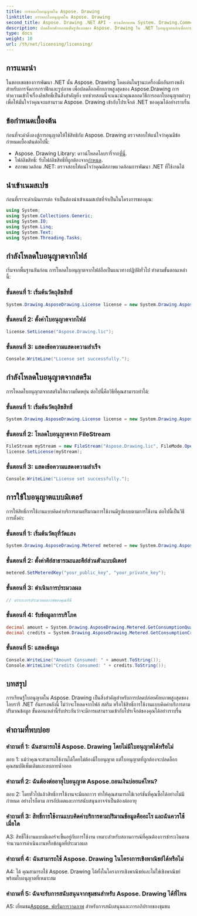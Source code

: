 ```yaml
---
title: การออกใบอนุญาตใน Aspose. Drawing
linktitle: การออกใบอนุญาตใน Aspose. Drawing
second_title: Aspose. Drawing .NET API - ทางเลือกแทน System. Drawing.Common
description: ปลดล็อกศักยภาพเต็มรูปแบบของ Aspose. Drawing ใน .NET ใบอนุญาตหลักเพื่อการบูรณาการที่ราบรื่น ดาวน์โหลดตอนนี้และยกระดับการจัดการกราฟิกและรูปภาพของคุณ
type: docs
weight: 10
url: /th/net/licensing/licensing/
---
```

## การแนะนำ

ในขอบเขตของการพัฒนา .NET นั้น Aspose. Drawing โดดเด่นในฐานะเครื่องมืออันทรงพลังสำหรับการจัดการกราฟิกและรูปภาพ เพื่อปลดล็อกศักยภาพสูงสุดของ Aspose.Drawing การทำความเข้าใจเรื่องลิขสิทธิ์เป็นสิ่งสำคัญยิ่ง บทช่วยสอนนี้จะแนะนำคุณตลอดวิธีการออกใบอนุญาตต่างๆ เพื่อให้มั่นใจว่าคุณจะผสานรวม Aspose. Drawing เข้ากับโปรเจ็กต์ .NET ของคุณได้อย่างราบรื่น

## ข้อกำหนดเบื้องต้น

ก่อนที่จะดำดิ่งลงสู่การอนุญาตให้ใช้สิทธิกับ Aspose. Drawing ตรวจสอบให้แน่ใจว่าคุณมีข้อกำหนดเบื้องต้นต่อไปนี้:

-  Aspose. Drawing Library: ดาวน์โหลดไลบรารี่จาก[ที่นี่](https://releases.aspose.com/drawing/net/).
-  ไฟล์ลิขสิทธิ์: รับไฟล์ลิขสิทธิ์ที่ถูกต้องจาก[กำหนด](https://purchase.aspose.com/buy).
- สภาพแวดล้อม .NET: ตรวจสอบให้แน่ใจว่าคุณมีสภาพแวดล้อมการพัฒนา .NET ที่ใช้งานได้

## นำเข้าเนมสเปซ

ก่อนที่เราจะดำเนินการต่อ จำเป็นต้องนำเข้าเนมสเปซที่จำเป็นในโครงการของคุณ:

```csharp
using System;
using System.Collections.Generic;
using System.IO;
using System.Linq;
using System.Text;
using System.Threading.Tasks;
```

## กำลังโหลดใบอนุญาตจากไฟล์

เริ่มจากพื้นฐานกันก่อน การโหลดใบอนุญาตจากไฟล์ถือเป็นแนวทางปฏิบัติทั่วไป ทำตามขั้นตอนเหล่านี้:

### ขั้นตอนที่ 1: เริ่มต้นวัตถุลิขสิทธิ์

```csharp
System.Drawing.AsposeDrawing.License license = new System.Drawing.AsposeDrawing.License();
```

### ขั้นตอนที่ 2: ตั้งค่าใบอนุญาตจากไฟล์

```csharp
license.SetLicense("Aspose.Drawing.lic");
```

### ขั้นตอนที่ 3: แสดงข้อความแสดงความสำเร็จ

```csharp
Console.WriteLine("License set successfully.");
```

## กำลังโหลดใบอนุญาตจากสตรีม

การโหลดใบอนุญาตจากสตรีมให้ความยืดหยุ่น ต่อไปนี้คือวิธีที่คุณสามารถทำได้:

### ขั้นตอนที่ 1: เริ่มต้นวัตถุลิขสิทธิ์

```csharp
System.Drawing.AsposeDrawing.License license = new System.Drawing.AsposeDrawing.License();
```

### ขั้นตอนที่ 2: โหลดใบอนุญาตจาก FileStream

```csharp
FileStream myStream = new FileStream("Aspose.Drawing.lic", FileMode.Open);
license.SetLicense(myStream);
```

### ขั้นตอนที่ 3: แสดงข้อความแสดงความสำเร็จ

```csharp
Console.WriteLine("License set successfully.");
```

## การใช้ใบอนุญาตแบบมิเตอร์

การให้สิทธิ์การใช้งานแบบคิดค่าบริการตามปริมาณการใช้งานมีรูปแบบตามการใช้งาน ต่อไปนี้เป็นวิธีการตั้งค่า:

### ขั้นตอนที่ 1: เริ่มต้นวัตถุที่วัดแสง

```csharp
System.Drawing.AsposeDrawing.Metered metered = new System.Drawing.AsposeDrawing.Metered();
```

### ขั้นตอนที่ 2: ตั้งค่าคีย์สาธารณะและคีย์ส่วนตัวแบบมิเตอร์

```csharp
metered.SetMeteredKey("your_public_key", "your_private_key");
```

### ขั้นตอนที่ 3: ดำเนินการประมวลผล

```csharp
// ตรรกะการประมวลผลภาพของคุณที่นี่
```

### ขั้นตอนที่ 4: รับข้อมูลการบริโภค

```csharp
decimal amount = System.Drawing.AsposeDrawing.Metered.GetConsumptionQuantity();
decimal credits = System.Drawing.AsposeDrawing.Metered.GetConsumptionCredit();
```

### ขั้นตอนที่ 5: แสดงข้อมูล

```csharp
Console.WriteLine("Amount Consumed: " + amount.ToString());
Console.WriteLine("Credits Consumed: " + credits.ToString());
```

## บทสรุป

การเรียนรู้ใบอนุญาตใน Aspose. Drawing เป็นสิ่งสำคัญสำหรับการปลดปล่อยศักยภาพสูงสุดของไลบรารี .NET อันทรงพลังนี้ ไม่ว่าจะโหลดจากไฟล์ สตรีม หรือใช้สิทธิ์การใช้งานแบบคิดค่าบริการตามปริมาณข้อมูล ขั้นตอนเหล่านี้รับประกันว่าจะมีการผสานรวมเข้ากับโปรเจ็กต์ของคุณได้อย่างราบรื่น

## คำถามที่พบบ่อย

### คำถามที่ 1: ฉันสามารถใช้ Aspose. Drawing โดยไม่มีใบอนุญาตได้หรือไม่

ตอบ 1: แม้ว่าคุณจะสามารถใช้งานได้โดยไม่ต้องมีใบอนุญาต แต่ใบอนุญาตที่ถูกต้องจะปลดล็อกคุณสมบัติเพิ่มเติมและลบลายน้ำออก

### คำถามที่ 2: ฉันต้องต่ออายุใบอนุญาต Aspose.ถอนเงินบ่อยแค่ไหน?

ตอบ 2: โดยทั่วไปแล้วสิทธิ์การใช้งานจะมีผลถาวร ทำให้คุณสามารถใช้เวอร์ชันที่คุณซื้อได้อย่างไม่มีกำหนด อย่างไรก็ตาม การอัปเดตและการสนับสนุนอาจจำเป็นต้องต่ออายุ

### คำถามที่ 3: สิทธิ์การใช้งานแบบคิดค่าบริการตามปริมาณข้อมูลคืออะไร และฉันควรใช้เมื่อใด

A3: สิทธิ์ใช้งานแบบมิเตอร์จะขึ้นอยู่กับการใช้งาน เหมาะสำหรับสถานการณ์ที่คุณต้องการชำระเงินตามจำนวนการดำเนินงานหรือข้อมูลที่ประมวลผล

### คำถามที่ 4: ฉันสามารถใช้ Aspose. Drawing ในโครงการเชิงพาณิชย์ได้หรือไม่

A4: ได้ คุณสามารถใช้ Aspose. Drawing ได้ทั้งในโครงการเชิงพาณิชย์และไม่ใช่เชิงพาณิชย์พร้อมใบอนุญาตที่เหมาะสม

### คำถามที่ 5: ฉันจะรับการสนับสนุนจากชุมชนสำหรับ Aspose. Drawing ได้ที่ไหน

 A5: เยี่ยมชม[Aspose. ฟอรั่มการวาดภาพ](https://forum.aspose.com/c/diagram/17) สำหรับการสนับสนุนและการอภิปรายของชุมชน